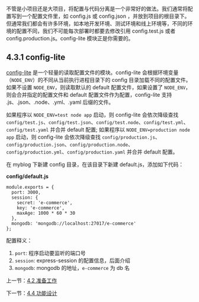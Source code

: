 不管是小项目还是大项目，将配置与代码分离是一个非常好的做法。我们通常将配置写到一个配置文件里，如 config.js 或 config.json ，并放到项目的根目录下。但通常我们都会有许多环境，如本地开发环境、测试环境和线上环境等，不同的环境的配置不同，我们不可能每次部署时都要去修改引用 config.test.js 或者 config.production.js。config-lite 模块正是你需要的。

## 4.3.1 config-lite

[config-lite](https://www.npmjs.com/package/config-lite) 是一个轻量的读取配置文件的模块。config-lite 会根据环境变量（`NODE_ENV`）的不同从当前执行进程目录下的 config 目录加载不同的配置文件。如果不设置 `NODE_ENV`，则读取默认的 default 配置文件，如果设置了 `NODE_ENV`，则会合并指定的配置文件和 default 配置文件作为配置，config-lite 支持 .js、.json、.node、.yml、.yaml 后缀的文件。

如果程序以 `NODE_ENV=test node app` 启动，则 config-lite 会依次降级查找 `config/test.js`、`config/test.json`、`config/test.node`、`config/test.yml`、`config/test.yaml` 并合并 default 配置; 如果程序以 `NODE_ENV=production node app` 启动，则 config-lite 会依次降级查找 `config/production.js`、`config/production.json`、`config/production.node`、`config/production.yml`、`config/production.yaml` 并合并 default 配置。

在 myblog 下新建 config 目录，在该目录下新建 default.js，添加如下代码：

**config/default.js**

```
module.exports = {
  port: 3000,
  session: {
    secret: 'e-commerce',
    key: 'e-commerce',
    maxAge: 1000 * 60 * 30
  },
  mongodb: 'mongodb://localhost:27017/e-commerce'
};
```

配置释义：

1. `port`: 程序启动要监听的端口号
2. `session`: express-session 的配置信息，后面介绍
3. `mongodb`: mongodb 的地址，`e-commerce` 为 db 名

上一节：[4.2 准备工作](https://github.com/18820227745/shop-demo-node/blob/master/book/4.2%20%E5%87%86%E5%A4%87%E5%B7%A5%E4%BD%9C.md)

下一节：[4.4 功能设计](https://github.com/18820227745/shop-demo-node/blob/master/book/4.4%20%E5%8A%9F%E8%83%BD%E8%AE%BE%E8%AE%A1.md)